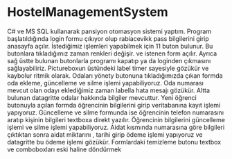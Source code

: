 # HostelManagementSystem
C# ve MS SQL kullanarak pansiyon otomasyon sistemi yaptım. Program başlatıldığında login formu çıkıyor olup rabiacevikk pass bilgilerini girip anasayfa açılır. İstediğimiz işlemleri yapabilmek için 11 buton bulunur. Bu butonlara tıkladığımız zaman renkleri değişir. ve istenen form açılır. Ayrıca sağ üstte bulunan butonlarla programı kapatıp ya da loginden çıkmasını sağlayabiliriz. Pictureboxun üstündeki label timer sayesiyle gözükür ve kaybolur ritmik olarak.  Odaları yönety butonuna tıkladığımızda çıkan formda oda ekleme, güncelleme ve silme işlemi yapabiliyoruz. Oda numarası mevcut olan odayı eklediğimiz zaman labella hata mesajı gözükür.  Altta bulunan datagritte odalar hakkında bilgiler mevcuttur.  Yeni öğrenci butonuyla açılan formda öğrencinin bilgilerini girip veritabanına kayıt işlemi yapıyoruz.  Güncelleme ve silme formunda ise öğrencinin telefon numarasını aratıp kişinin bilgileri textboxa direkt yazılır.  Öğrencinin bilgilerini güncelleme işlemi ve silme işlemi yapabiliyoruz. Aidat kısmında numarasına göre bilgileri çıktıktan sonra aidat miktarını , tarihi girip ödeme işlemi yapıyoruz ve datagritte bu ödeme işlemi gözükür. Formlardaki temizleme butonu textbox ve comboboxları eski haline döndürmek 
